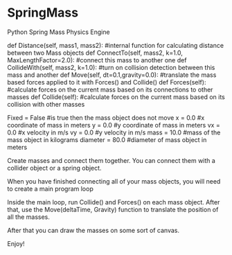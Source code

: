 # SpringMass
Python Spring Mass Physics Engine


def Distance(self, mass1, mass2): #internal function for calculating distance between two Mass objects
def ConnectTo(self, mass2, k=1.0, MaxLengthFactor=2.0): #connect this mass to another one
def CollideWith(self, mass2, k=1.0): #turn on collision detection between this mass and another
def Move(self, dt=0.1,gravity=0.0): #translate the mass based forces applied to it with Forces() and Collide()
def Forces(self): #calculate forces on the current mass based on its connections to other masses
def Collide(self): #calculate forces on the current mass based on its collision with other masses

Fixed = False #is true then the mass object does not move
x = 0.0 #x coordinate of mass in meters
y = 0.0 #y coordinate of mass in meters
vx = 0.0 #x velocity in m/s
vy = 0.0 #y velocity in m/s
mass = 10.0 #mass of the mass object in kilograms
diameter = 80.0 #diameter of mass object in meters

Create masses and connect them together. You can connect them with a collider object or a spring object.

When you have finished connecting all of your mass objects, you will need to create a main program loop

Inside the main loop, run Collide() and Forces() on each mass object. After that, use the Move(deltaTime, Gravity) function to translate the position of all the masses.

After that you can draw the masses on some sort of canvas.

Enjoy!
